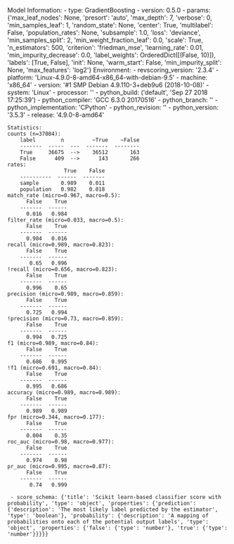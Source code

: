 Model Information:
	 - type: GradientBoosting
	 - version: 0.5.0
	 - params: {'max_leaf_nodes': None, 'presort': 'auto', 'max_depth': 7, 'verbose': 0, 'min_samples_leaf': 1, 'random_state': None, 'center': True, 'multilabel': False, 'population_rates': None, 'subsample': 1.0, 'loss': 'deviance', 'min_samples_split': 2, 'min_weight_fraction_leaf': 0.0, 'scale': True, 'n_estimators': 500, 'criterion': 'friedman_mse', 'learning_rate': 0.01, 'min_impurity_decrease': 0.0, 'label_weights': OrderedDict([(False, 10)]), 'labels': [True, False], 'init': None, 'warm_start': False, 'min_impurity_split': None, 'max_features': 'log2'}
	Environment:
	 - revscoring_version: '2.3.4'
	 - platform: 'Linux-4.9.0-8-amd64-x86_64-with-debian-9.5'
	 - machine: 'x86_64'
	 - version: '#1 SMP Debian 4.9.110-3+deb9u6 (2018-10-08)'
	 - system: 'Linux'
	 - processor: ''
	 - python_build: ('default', 'Sep 27 2018 17:25:39')
	 - python_compiler: 'GCC 6.3.0 20170516'
	 - python_branch: ''
	 - python_implementation: 'CPython'
	 - python_revision: ''
	 - python_version: '3.5.3'
	 - release: '4.9.0-8-amd64'
	
	Statistics:
	counts (n=37084):
		label        n         ~True    ~False
		-------  -----  ---  -------  --------
		True     36675  -->    36512       163
		False      409  -->      143       266
	rates:
		              True    False
		----------  ------  -------
		sample       0.989    0.011
		population   0.982    0.018
	match_rate (micro=0.967, macro=0.5):
		  False    True
		-------  ------
		  0.016   0.984
	filter_rate (micro=0.033, macro=0.5):
		  False    True
		-------  ------
		  0.984   0.016
	recall (micro=0.989, macro=0.823):
		  False    True
		-------  ------
		   0.65   0.996
	!recall (micro=0.656, macro=0.823):
		  False    True
		-------  ------
		  0.996    0.65
	precision (micro=0.989, macro=0.859):
		  False    True
		-------  ------
		  0.725   0.994
	!precision (micro=0.73, macro=0.859):
		  False    True
		-------  ------
		  0.994   0.725
	f1 (micro=0.989, macro=0.84):
		  False    True
		-------  ------
		  0.686   0.995
	!f1 (micro=0.691, macro=0.84):
		  False    True
		-------  ------
		  0.995   0.686
	accuracy (micro=0.989, macro=0.989):
		  False    True
		-------  ------
		  0.989   0.989
	fpr (micro=0.344, macro=0.177):
		  False    True
		-------  ------
		  0.004    0.35
	roc_auc (micro=0.98, macro=0.977):
		  False    True
		-------  ------
		  0.974    0.98
	pr_auc (micro=0.995, macro=0.87):
		  False    True
		-------  ------
		   0.74   0.999
	
	 - score_schema: {'title': 'Scikit learn-based classifier score with probability', 'type': 'object', 'properties': {'prediction': {'description': 'The most likely label predicted by the estimator', 'type': 'boolean'}, 'probability': {'description': 'A mapping of probabilities onto each of the potential output labels', 'type': 'object', 'properties': {'false': {'type': 'number'}, 'true': {'type': 'number'}}}}}

